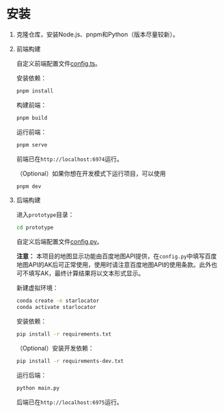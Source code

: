 # 安装
1. 克隆仓库，安装Node.js、pnpm和Python（版本尽量较新）。
2. 前端构建

    自定义前端配置文件[config.ts](../src/config.js)。

    安装依赖：
    ```bash
    pnpm install
    ```

    构建前端：
    ```bash
    pnpm build
    ```

    运行前端：
    ```bash
    pnpm serve
    ```

    前端已在`http://localhost:6974`运行。

    （Optional）如果你想在开发模式下运行项目，可以使用
    ```bash
    pnpm dev
    ```

3. 后端构建

    进入`prototype`目录：
    ```bash
    cd prototype
    ```

    自定义后端配置文件[config.py](../prototype/config.py)。

    **注意：** 本项目的地图显示功能由百度地图API提供，在`config.py`中填写百度地图API的AK后可正常使用，使用时请注意百度地图API的使用条款。此外也可不填写AK，最终计算结果将以文本形式显示。

    新建虚拟环境：
    ```bash
    conda create -n starlocator
    conda activate starlocator
    ```

    安装依赖：
    ```bash
    pip install -r requirements.txt
    ```

    （Optional）安装开发依赖：
    ```bash
    pip install -r requirements-dev.txt
    ```

    运行后端：
    ```bash
    python main.py
    ```

    后端已在`http://localhost:6975`运行。
